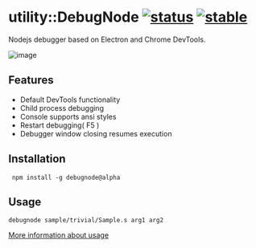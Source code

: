 # utility::DebugNode [![status](https://github.com/Wandalen/DebugNode/actions/workflows/VisualPublish.yml/badge.svg)](https://github.com/Wandalen/DebugNode/actions/workflows/VisualPublish.yml) [![stable](https://img.shields.io/badge/stability-stable-brightgreen.svg)](https://github.com/emersion/stability-badges#stable)
Nodejs debugger based on Electron and Chrome DevTools.

![image](doc/img.png)

## Features

- Default DevTools functionality
- Child process debugging
- Console supports ansi styles
- Restart debugging( F5 )
- Debugger window closing resumes execution

## Installation

``` npm install -g debugnode@alpha```

## Usage

``` debugnode sample/trivial/Sample.s arg1 arg2 ```

[More information about usage](./doc/tutorial/HowToUse.md)
